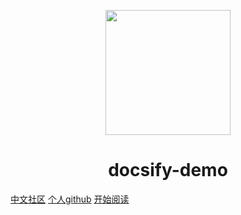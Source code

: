 <p align="center">
<img src="https://ss0.bdstatic.com/70cFvHSh_Q1YnxGkpoWK1HF6hhy/it/u=2481424715,2807309609&fm=26&gp=0.jpg" width="200" height="200"/>
</p>
<h1 align="center">docsify-demo</h1>

[中文社区](https://www.githubs.cn/)
[个人github](https://github.com/xdragonc/Demo)
[开始阅读](#docsify-demo-cxl)

